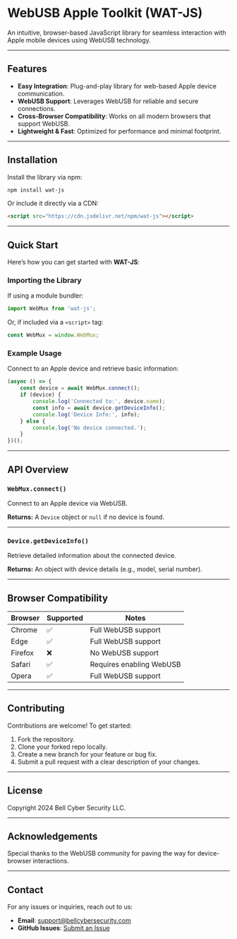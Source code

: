 # WebUSB Apple Toolkit (WAT-JS)

An intuitive, browser-based JavaScript library for seamless interaction with Apple mobile devices using WebUSB technology.

---

## Features

- **Easy Integration**: Plug-and-play library for web-based Apple device communication.
- **WebUSB Support**: Leverages WebUSB for reliable and secure connections.
- **Cross-Browser Compatibility**: Works on all modern browsers that support WebUSB.
- **Lightweight & Fast**: Optimized for performance and minimal footprint.

---

## Installation

Install the library via npm:

```bash
npm install wat-js
```

Or include it directly via a CDN:

```html
<script src="https://cdn.jsdelivr.net/npm/wat-js"></script>
```

---

## Quick Start

Here’s how you can get started with **WAT-JS**:

### Importing the Library

If using a module bundler:

```javascript
import WebMux from 'wat-js';
```

Or, if included via a `<script>` tag:

```javascript
const WebMux = window.WebMux;
```

### Example Usage

Connect to an Apple device and retrieve basic information:

```javascript
(async () => {
    const device = await WebMux.connect();
    if (device) {
        console.log('Connected to:', device.name);
        const info = await device.getDeviceInfo();
        console.log('Device Info:', info);
    } else {
        console.log('No device connected.');
    }
})();
```

---

## API Overview

### `WebMux.connect()`
Connect to an Apple device via WebUSB.

**Returns:** A `Device` object or `null` if no device is found.

---

### `Device.getDeviceInfo()`
Retrieve detailed information about the connected device.

**Returns:** An object with device details (e.g., model, serial number).

---

## Browser Compatibility

| Browser         | Supported | Notes                   |
|------------------|-----------|-------------------------|
| Chrome           | ✅         | Full WebUSB support     |
| Edge             | ✅         | Full WebUSB support     |
| Firefox          | ❌         | No WebUSB support       |
| Safari           | ✅         | Requires enabling WebUSB |
| Opera            | ✅         | Full WebUSB support     |

---

## Contributing

Contributions are welcome! To get started:

1. Fork the repository.
2. Clone your forked repo locally.
3. Create a new branch for your feature or bug fix.
4. Submit a pull request with a clear description of your changes.

---

## License

Copyright 2024 Bell Cyber Security LLC.

---

## Acknowledgements

Special thanks to the WebUSB community for paving the way for device-browser interactions.

---

## Contact

For any issues or inquiries, reach out to us:

- **Email**: support@bellcybersecurity.com
- **GitHub Issues**: [Submit an Issue](https://github.com/0x06060606/wat-js/issues)
```